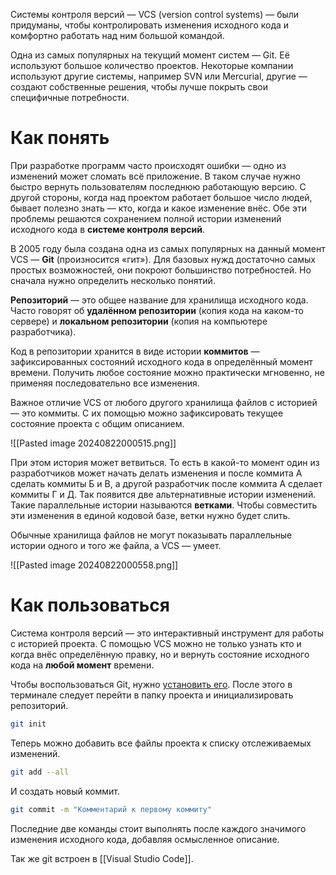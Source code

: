 Системы контроля версий — VCS (version control systems) — были придуманы, чтобы контролировать изменения исходного кода и комфортно работать над ним большой командой.

Одна из самых популярных на текущий момент систем — Git. Её используют большое количество проектов. Некоторые компании используют другие системы, например SVN или Mercurial, другие — создают собственные решения, чтобы лучше покрыть свои специфичные потребности.

# Как понять
При разработке программ часто происходят ошибки — одно из изменений может сломать всё приложение. В таком случае нужно быстро вернуть пользователям последнюю работающую версию. С другой стороны, когда над проектом работает большое число людей, бывает полезно знать — кто, когда и какое изменение внёс. Обе эти проблемы решаются сохранением полной истории изменений исходного кода в **системе контроля версий**.

В 2005 году была создана одна из самых популярных на данный момент VCS — **Git** (произносится «гит»). Для базовых нужд достаточно самых простых возможностей, они покроют большинство потребностей. Но сначала нужно определить несколько понятий.

**Репозиторий** — это общее название для хранилища исходного кода. Часто говорят об **удалённом репозитории** (копия кода на каком-то сервере) и **локальном репозитории** (копия на компьютере разработчика).

Код в репозитории хранится в виде истории **коммитов** — зафиксированных состояний исходного кода в определённый момент времени. Получить любое состояние можно практически мгновенно, не применяя последовательно все изменения.

Важное отличие VCS от любого другого хранилища файлов с историей — это коммиты. С их помощью можно зафиксировать текущее состояние проекта с общим описанием.

![[Pasted image 20240822000515.png]]

При этом история может ветвиться. То есть в какой-то момент один из разработчиков может начать делать изменения и после коммита А сделать коммиты Б и В, а другой разработчик после коммита А сделает коммиты Г и Д. Так появится две альтернативные истории изменений. Такие параллельные истории называются **ветками**. Чтобы совместить эти изменения в единой кодовой базе, ветки нужно будет слить.

Обычные хранилища файлов не могут показывать параллельные истории одного и того же файла, а VCS — умеет.

![[Pasted image 20240822000558.png]]

# Как пользоваться

Система контроля версий — это интерактивный инструмент для работы с историей проекта. С помощью VCS можно не только узнать кто и когда внёс определённую правку, но и вернуть состояние исходного кода на **любой момент** времени.

Чтобы воспользоваться Git, нужно [установить его](https://git-scm.com/downloads). После этого в терминале следует перейти в папку проекта и инициализировать репозиторий.

```zsh title="terminal"
git init
```

Теперь можно добавить все файлы проекта к списку отслеживаемых изменений.
```zsh title="terminal"
git add --all
```

И создать новый коммит.

```zsh title="terminal"
git commit -m "Комментарий к первому коммиту"
```

Последние две команды стоит выполнять после каждого значимого изменения исходного кода, добавляя осмысленное описание.

Так же git встроен в [[Visual Studio Code]].